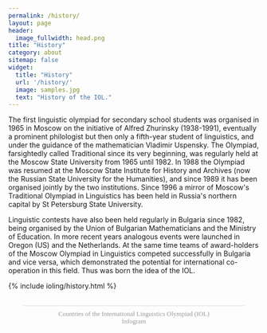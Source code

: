 ```yaml
---
permalink: /history/
layout: page
header:
  image_fullwidth: head.png
title: "History"
category: about
sitemap: false
widget:
  title: "History"
  url: '/history/'
  image: samples.jpg
  text: "History of the IOL."
---
```

The first linguistic olympiad for secondary school students was organised in 1965 in Moscow on the initiative of Alfred Zhurinsky (1938-1991), eventually a prominent philologist but then only a fifth-year student of linguistics, and under the guidance of the mathematician Vladimir Uspensky. The Olympiad, farsightedly called Traditional since its very beginning, was regularly held at the Moscow State University from 1965 until 1982. In 1988 the Olympiad was resumed at the Moscow State Institute for History and Archives (now the Russian State University for the Humanities), and since 1989 it has been organised jointly by the two institutions. Since 1996 a mirror of Moscow's Traditional Olympiad in Linguistics has been held in Russia's northern capital by St Petersburg State University.

Linguistic contests have also been held regularly in Bulgaria since 1982, being organised by the Union of Bulgarian Mathematicians and the Ministry of Education. In more recent years analogous events were launched in Oregon (US) and the Netherlands. At the same time teams of award-holders of the Moscow Olympiad in Linguistics competed successfully in Bulgaria and vice versa, which demonstrated the potential for international co-operation in this field. Thus was born the idea of the IOL.

{% include ioling/history.html %}

<script id="infogram_0_countries_of_the_international_linguistics_olympiad_iol" src="//e.infogram.com/js/dist/embed.js?9nl" title="Countries of the International Linguistics Olympiad (IOL)" type="text/javascript"></script><br />
<div style="border-top: 1px solid #dadada; font-family: &quot;arial important&quot;; font-size: 13px; line-height: 15px; margin: 0 30px; padding: 8px 0; text-align: center;">
<a href="https://infogram.com/countries_of_the_international_linguistics_olympiad_iol" style="color: #989898!important; text-decoration: none!important;" target="_blank">Countries of the International Linguistics Olympiad (IOL)</a><br />
<a href="https://infogram.com/" rel="nofollow" style="color: #989898!important; text-decoration: none!important;" target="_blank">Infogram</a></div>